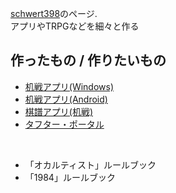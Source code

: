 [schwert398](https://twitter.com/Schwert398)のページ.  
アプリやTRPGなどを細々と作る

## 作ったもの / 作りたいもの
- [机戦アプリ(Windows)](https://github.com/schwert398/cerke_code.git)
- [机戦アプリ(Android)](https://github.com/schwert398/cerke-mobile-for-android.git)  
- [棋譜アプリ(机戦)](https://github.com/schwert398/cerke_noter.git)
- [タフター・ポータル](taftar_portal.md)

<br>

- 「オカルティスト」ルールブック<!--(https://schwert398.github.io/occultist_ruletop)-->  
- 「1984」ルールブック<!--(https://schwert398.github.io/RuleBook1984)-->  
